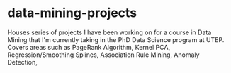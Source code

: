 # data-mining-projects
 Houses series of projects I have been working on for a course in Data Mining that I'm currently taking in the PhD Data Science program at UTEP. Covers areas such as PageRank Algorithm, Kernel PCA, Regression/Smoothing Splines, Association Rule Mining, Anomaly Detection, 
